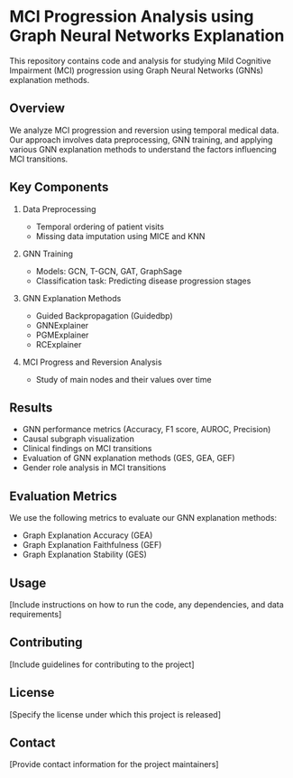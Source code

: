 # MCI Progression Analysis using Graph Neural Networks Explanation

This repository contains code and analysis for studying Mild Cognitive Impairment (MCI) progression using Graph Neural Networks (GNNs) explanation methods.

## Overview

We analyze MCI progression and reversion using temporal medical data. Our approach involves data preprocessing, GNN training, and applying various GNN explanation methods to understand the factors influencing MCI transitions.

## Key Components

1. Data Preprocessing
   - Temporal ordering of patient visits
   - Missing data imputation using MICE and KNN

2. GNN Training
   - Models: GCN, T-GCN, GAT, GraphSage
   - Classification task: Predicting disease progression stages

3. GNN Explanation Methods
   - Guided Backpropagation (Guidedbp)
   - GNNExplainer
   - PGMExplainer
   - RCExplainer

4. MCI Progress and Reversion Analysis
   - Study of main nodes and their values over time

## Results

- GNN performance metrics (Accuracy, F1 score, AUROC, Precision)
- Causal subgraph visualization
- Clinical findings on MCI transitions
- Evaluation of GNN explanation methods (GES, GEA, GEF)
- Gender role analysis in MCI transitions

## Evaluation Metrics

We use the following metrics to evaluate our GNN explanation methods:
- Graph Explanation Accuracy (GEA)
- Graph Explanation Faithfulness (GEF)
- Graph Explanation Stability (GES)

## Usage

[Include instructions on how to run the code, any dependencies, and data requirements]

## Contributing

[Include guidelines for contributing to the project]

## License

[Specify the license under which this project is released]

## Contact

[Provide contact information for the project maintainers]
